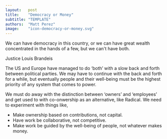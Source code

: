 ```yaml
---
layout:   post
title:    "Democracy or Money"
subtitle: "TEMPLATE"
authors:  "Matt Perez"
image:    "icon-democracy-or-money.svg"
---
```


<div style='display:none; '>
 <p>Democracy for all or accumulated power for a handful?</p>
</div>

<div class="_citation" >
 <p>We can have democracy in this country, or we can have great wealth concentrated in the hands of a few, but we can't have both.</p>
 <p id="_signature">Justice Louis Brandeis</p>
</div>
<p>The US and Europe have managed to do &lsquo;both&rsquo; with a slow back and forth between political parties. We may have to continue with the back and forth for a while, but eventually people and their well-being must be the highest priority of any system that comes to power.</p>
<p>We must do away with the distinction between &lsquo;owners&rsquo; and &lsquo;employees&rsquo; and get used to with co-onwership as an alternative, like Radical. We need to experiment with things like,</p>
 <ul>
  <li>Make ownership based on contributions, not capital.</li>
  <li>Have work be collaborative, not competitive.</li>
  <li>Make work be guided by the well-being of people, not whatever makes money.</li>
 </ul> 